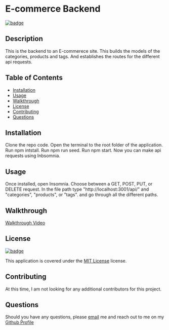 # E-commerce Backend

[![badge](https://img.shields.io/badge/license-MIT_License-purple)](https://choosealicense.com/licenses/mit)

## Description

This is the backend to an E-commerece site. This builds the models of the categories, products and tags. And establishes the routes for the different api requests.

## Table of Contents

- [Installation](#installation)
- [Usage](#usage)
- [Walkthrough](#walkthrough)
- [License](#license)
- [Contributing](#contributing)
- [Questions](#questions)

## Installation

Clone the repo code. Open the terminal to the root folder of the application. Run npm intstall. Run npm run seed. Run npm start. Now you can make api requests using Inbsomnia.

## Usage

Once installed, open Insomnia. Choose between a GET, POST, PUT, or DELETE request. In the file path type "http://localhost:3001/api/" and "categories", "products", or "tags". and go through all the different paths.

## Walkthrough

[Walkthrough Video](https://drive.google.com/file/d/1cZC1lUASATnJiAL5DQ4mdKAk30CuGauY/view)


## License

[![badge](https://img.shields.io/badge/license-MIT_License-purple)](https://choosealicense.com/licenses/mit)

This application is covered under the [MIT License](https://choosealicense.com/licenses/mit) license.

## Contributing

At this time, I am not looking for any additional contributors for this project.

## Questions

Should you have any questions, please [email](vansal51@yahoo.com) me and reach out to me on my [Github Profile](https://github.com/hvansalisbury)

